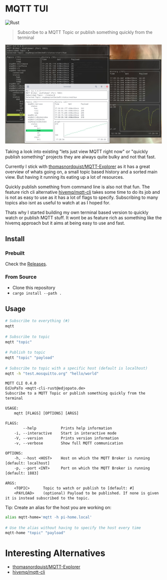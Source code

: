 # MQTT TUI
![Rust](https://github.com/EdJoPaTo/mqttui/workflows/Rust/badge.svg)

> Subscribe to a MQTT Topic or publish something quickly from the terminal

![Screenshot](media/screenshot.jpg)

Taking a look into existing "lets just view MQTT right now" or "quickly publish something" projects they are always quite bulky and not that fast.

Currently I stick with [thomasnordquist/MQTT-Explorer](https://github.com/thomasnordquist/MQTT-Explorer) as it has a great overview of whats going on, a small topic based history and a sorted main view.
But having it running its eating up a lot of resources.

Quickly publish something from command line is also not that fun.
The feature rich cli alternative [hivemq/mqtt-cli](https://github.com/hivemq/mqtt-cli) takes some time to do its job and is not as easy to use as it has a lot of flags to specify.
Subscribing to many topics also isnt as useful to watch at as I hoped for.

Thats why I started building my own terminal based version to quickly watch or publish MQTT stuff.
It wont be as feature rich as something like the hivemq approach but it aims at being easy to use and fast.

## Install

### Prebuilt

Check the [Releases](https://github.com/EdJoPaTo/mqttui/releases).

### From Source

- Clone this repository
- `cargo install --path .`

## Usage

```sh
# Subscribe to everything (#)
mqtt

# Subscribe to topic
mqtt "topic"

# Publish to topic
mqtt "topic" "payload"

# Subscribe to topic with a specific host (default is localhost)
mqtt -h "test.mosquitto.org" "hello/world"
```

```plaintext
MQTT CLI 0.4.0
EdJoPaTo <mqtt-cli-rust@edjopato.de>
Subscribe to a MQTT Topic or publish something quickly from the terminal

USAGE:
    mqtt [FLAGS] [OPTIONS] [ARGS]

FLAGS:
        --help           Prints help information
    -i, --interactive    Start in interactive mode
    -V, --version        Prints version information
    -v, --verbose        Show full MQTT communication

OPTIONS:
    -h, --host <HOST>    Host on which the MQTT Broker is running [default: localhost]
    -p, --port <INT>     Port on which the MQTT Broker is running [default: 1883]

ARGS:
    <TOPIC>      Topic to watch or publish to [default: #]
    <PAYLOAD>    (optional) Payload to be published. If none is given it is instead subscribed to the topic.
```

Tip: Create an alias for the host you are working on:
```bash
alias mqtt-home='mqtt -h pi-home.local'

# Use the alias without having to specify the host every time
mqtt-home "topic" "payload"
```

# Interesting Alternatives

- [thomasnordquist/MQTT-Explorer](https://github.com/thomasnordquist/MQTT-Explorer)
- [hivemq/mqtt-cli](https://github.com/hivemq/mqtt-cli)

